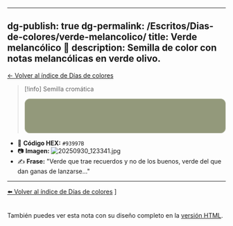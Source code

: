 
---
dg-publish: true
dg-permalink: /Escritos/Dias-de-colores/verde-melancolico/
title: Verde melancólico 🌱
description: Semilla de color con notas melancólicas en verde olivo.
---

[← Volver al índice de Días de colores](./index.html)


> [!info] Semilla cromática
> <div style="width:100%;height:80px;border-radius:12px;background:#93997B;box-shadow:inset 0 0 0 1px rgba(255,255,255,0.35);"></div>

- 🎨 **Código HEX:** `#93997B`
- 📷 **Imagen:** ![20250930_123341.jpg](/img/user/20250930_123341.jpg)
- ✍️ **Frase:** "Verde que trae recuerdos y no de los buenos, verde del que dan ganas  de lanzarse..."

---

[⬅️ Volver al índice de Días de colores](../)
]

<p class="muted" style="margin-top:2rem">También puedes ver esta nota con su diseño completo en la <a href="verde-melancolico/">versión HTML</a>.</p>
